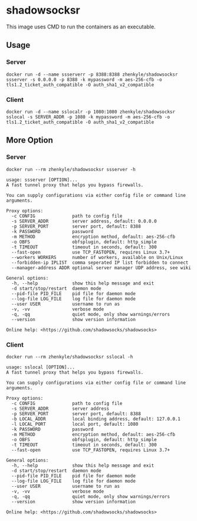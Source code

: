 # shadowsocksr

This image uses CMD to run the containers as an executable.

## Usage

### Server

    docker run -d --name ssserverr -p 8388:8388 zhenkyle/shadowsocksr ssserver -s 0.0.0.0 -p 8388 -k mypassword -m aes-256-cfb -o tls1.2_ticket_auth_compatible -O auth_sha1_v2_compatible

### Client
    docker run -d --name sslocalr -p 1080:1080 zhenkyle/shadowsocksr sslocal -s SERVER_ADDR -p 1080 -k mypassword -m aes-256-cfb -o tls1.2_ticket_auth_compatible -O auth_sha1_v2_compatible

## More Option

### Server

    docker run --rm zhenkyle/shadowsocksr ssserver -h

    usage: ssserver [OPTION]...
    A fast tunnel proxy that helps you bypass firewalls.

    You can supply configurations via either config file or command line arguments.

    Proxy options:
      -c CONFIG              path to config file
      -s SERVER_ADDR         server address, default: 0.0.0.0
      -p SERVER_PORT         server port, default: 8388
      -k PASSWORD            password
      -m METHOD              encryption method, default: aes-256-cfb
      -o OBFS                obfsplugin, default: http_simple
      -t TIMEOUT             timeout in seconds, default: 300
      --fast-open            use TCP_FASTOPEN, requires Linux 3.7+
      --workers WORKERS      number of workers, available on Unix/Linux
      --forbidden-ip IPLIST  comma seperated IP list forbidden to connect
      --manager-address ADDR optional server manager UDP address, see wiki

    General options:
      -h, --help             show this help message and exit
      -d start/stop/restart  daemon mode
      --pid-file PID_FILE    pid file for daemon mode
      --log-file LOG_FILE    log file for daemon mode
      --user USER            username to run as
      -v, -vv                verbose mode
      -q, -qq                quiet mode, only show warnings/errors
      --version              show version information

    Online help: <https://github.com/shadowsocks/shadowsocks>

### Client

    docker run --rm zhenkyle/shadowsocksr sslocal -h

    usage: sslocal [OPTION]...
    A fast tunnel proxy that helps you bypass firewalls.

    You can supply configurations via either config file or command line arguments.

    Proxy options:
      -c CONFIG              path to config file
      -s SERVER_ADDR         server address
      -p SERVER_PORT         server port, default: 8388
      -b LOCAL_ADDR          local binding address, default: 127.0.0.1
      -l LOCAL_PORT          local port, default: 1080
      -k PASSWORD            password
      -m METHOD              encryption method, default: aes-256-cfb
      -o OBFS                obfsplugin, default: http_simple
      -t TIMEOUT             timeout in seconds, default: 300
      --fast-open            use TCP_FASTOPEN, requires Linux 3.7+

    General options:
      -h, --help             show this help message and exit
      -d start/stop/restart  daemon mode
      --pid-file PID_FILE    pid file for daemon mode
      --log-file LOG_FILE    log file for daemon mode
      --user USER            username to run as
      -v, -vv                verbose mode
      -q, -qq                quiet mode, only show warnings/errors
      --version              show version information

    Online help: <https://github.com/shadowsocks/shadowsocks>
